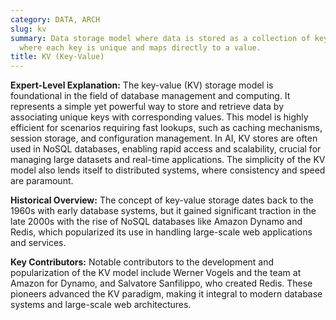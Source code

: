 ```yaml
---
category: DATA, ARCH
slug: kv
summary: Data storage model where data is stored as a collection of key-value pairs,
  where each key is unique and maps directly to a value.
title: KV (Key-Value)
---
```


**Expert-Level Explanation:** The key-value (KV) storage model is foundational in the field of database management and computing. It represents a simple yet powerful way to store and retrieve data by associating unique keys with corresponding values. This model is highly efficient for scenarios requiring fast lookups, such as caching mechanisms, session storage, and configuration management. In AI, KV stores are often used in NoSQL databases, enabling rapid access and scalability, crucial for managing large datasets and real-time applications. The simplicity of the KV model also lends itself to distributed systems, where consistency and speed are paramount.

**Historical Overview:** The concept of key-value storage dates back to the 1960s with early database systems, but it gained significant traction in the late 2000s with the rise of NoSQL databases like Amazon Dynamo and Redis, which popularized its use in handling large-scale web applications and services.

**Key Contributors:** Notable contributors to the development and popularization of the KV model include Werner Vogels and the team at Amazon for Dynamo, and Salvatore Sanfilippo, who created Redis. These pioneers advanced the KV paradigm, making it integral to modern database systems and large-scale web architectures.